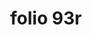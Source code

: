 ---
layout: edition
title: folio 93r
manuscript: Padua, Biblioteca del Seminario Vescovile, MS 32
sigla: P
iip: p093r.tif
milestone: 185
---